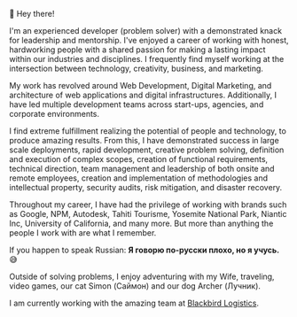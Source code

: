 👋 Hey there!

I'm an experienced developer (problem solver) with a demonstrated knack for leadership and mentorship. I've enjoyed a career of working with honest, hardworking people with a shared passion for making a lasting impact within our industries and disciplines. I frequently find myself working at the intersection between technology, creativity, business, and marketing.

My work has revolved around Web Development, Digital Marketing, and architecture of web applications and digital infrastructures. Additionally, I have led multiple development teams across start-ups, agencies, and corporate environments.

I find extreme fulfillment realizing the potential of people and technology, to produce amazing results. From this, I have demonstrated success in large scale deployments, rapid development, creative problem solving, definition and execution of complex scopes, creation of functional requirements, technical direction, team management and leadership of both onsite and remote employees, creation and implementation of methodologies and intellectual property, security audits, risk mitigation, and disaster recovery.

Throughout my career, I have had the privilege of working with brands such as Google, NPM, Autodesk, Tahiti Tourisme, Yosemite National Park, Niantic Inc, University of California, and many more. But more than anything the people I work with are what I remember.

If you happen to speak Russian: **Я говорю по-русски плохо, но я учусь.** 😅

Outside of solving problems, I enjoy adventuring with my Wife, traveling, video games, our cat Simon (Саймон) and our dog Archer (Лучник).

I am currently working with the amazing team at [Blackbird Logistics](https://myblackbird.com/).
